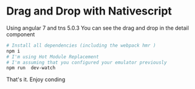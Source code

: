 # Drag and Drop with Nativescript
Using angular 7 and tns 5.0.3
You can see the drag and drop in the detail component


```bash
# Install all dependencies (including the webpack hmr )
npm i 
# I'm using Hot Module Replacement
# I'm assuming that you configured your emulator previously
npm run  dev-watch
```

That's it. Enjoy conding